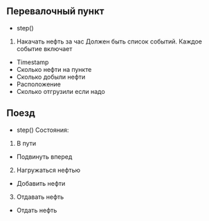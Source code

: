 ## Перевалочный пункт
- step()
1. Накачать нефть за час
Должен быть список событий.
Каждое событие включает
- Timestamp
- Сколько нефти на пункте
- Сколько добыли нефти
- Расположение
- Сколько отгрузили если надо

## Поезд
- step()
Состояния:
1. В пути
- Подвинуть вперед

2. Нагружаться нефтью
- Добавить нефти

3. Отдавать нефть
- Отдать нефть
